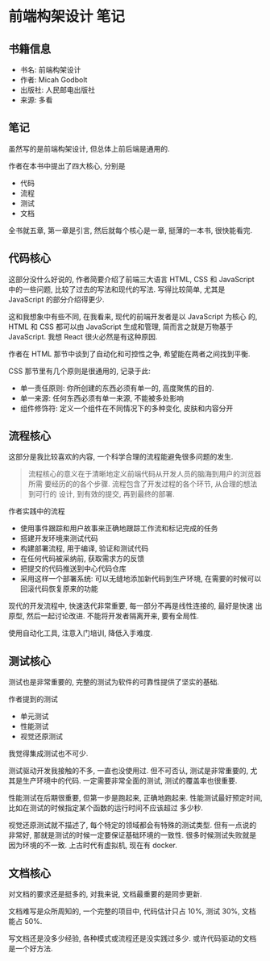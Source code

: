 # 前端构架设计 笔记

## 书籍信息

* 书名: 前端构架设计
* 作者: Micah Godbolt
* 出版社: 人民邮电出版社
* 来源: 多看

## 笔记

虽然写的是前端构架设计, 但总体上前后端是通用的.

作者在本书中提出了四大核心, 分别是

* 代码
* 流程
* 测试
* 文档

全书就五章, 第一章是引言, 然后就每个核心是一章, 挺薄的一本书, 很快能看完.

## 代码核心

这部分没什么好说的, 作者简要介绍了前端三大语言 HTML, CSS 和 JavaScript
中的一些问题, 比较了过去的写法和现代的写法. 写得比较简单, 尤其是
JavaScript 的部分介绍得更少. 

这和我想象中有些不同, 在我看来, 现代的前端开发者是以 JavaScript 为核心
的, HTML 和 CSS 都可以由 JavaScript 生成和管理, 简而言之就是万物基于 
JavaScript. 我想 React 很火必然是有这种原因.

作者在 HTML 那节中谈到了自动化和可控性之争, 希望能在两者之间找到平衡.

CSS 那节里有几个原则是很通用的, 记录于此:

* 单一责任原则: 你所创建的东西必须有单一的, 高度聚焦的目的.
* 单一来源: 任何东西必须有单一来源, 不能被多处影响
* 组件修饰符: 定义一个组件在不同情况下的多种变化, 皮肤和内容分开

## 流程核心

这部分是我比较喜欢的内容, 一个科学合理的流程能避免很多问题的发生.

> 流程核心的意义在于清晰地定义前端代码从开发人员的脑海到用户的浏览器所需
> 要经历的的各个步骤. 流程包含了开发过程的各个环节, 从合理的想法到可行的
> 设计, 到有效的提交, 再到最终的部署.

作者实践中的流程

* 使用事件跟踪和用户故事来正确地跟踪工作流和标记完成的任务
* 搭建开发环境来测试代码
* 构建部署流程, 用于编译, 验证和测试代码
* 在任何代码被采纳前, 获取需求方的反馈
* 把提交的代码推送到中心代码仓库
* 采用这样一个部署系统: 可以无缝地添加新代码到生产环境, 在需要的时候可以
    回滚代码恢复原来的功能

现代的开发流程中, 快速迭代非常重要, 每一部分不再是线性连接的, 最好是快速
出原型, 然后一起讨论改进. 不能将开发者隔离开来, 要有全局性.

使用自动化工具, 注意入门培训, 降低入手难度.

## 测试核心

测试也是非常重要的, 完整的测试为软件的可靠性提供了坚实的基础.

作者提到的测试

* 单元测试
* 性能测试
* 视觉还原测试

我觉得集成测试也不可少.

测试驱动开发我接触的不多, 一直也没使用过. 但不可否认, 测试是非常重要的, 
尤其是生产环境中的代码. 一定需要非常全面的测试, 测试的覆盖率也很重要.

性能测试在后期很重要, 但第一步是跑起来, 正确地跑起来.
性能测试最好预定时间, 比如在测试的时候指定某个函数的运行时间不应该超过
多少秒. 

视觉还原测试就不描述了, 每个特定的领域都会有特殊的测试类型. 但有一点说的
非常好, 那就是测试的时候一定要保证基础环境的一致性. 很多时候测试失败就是
因为环境的不一致. 上古时代有虚拟机, 现在有 docker.

## 文档核心

对文档的要求还是挺多的, 对我来说, 文档最重要的是同步更新.

文档难写是众所周知的, 一个完整的项目中, 代码估计只占 10%, 测试 30%, 
文档能占 50%. 

写文档还是没多少经验, 各种模式或流程还是没实践过多少. 或许代码驱动的文档
是一个好方法.




